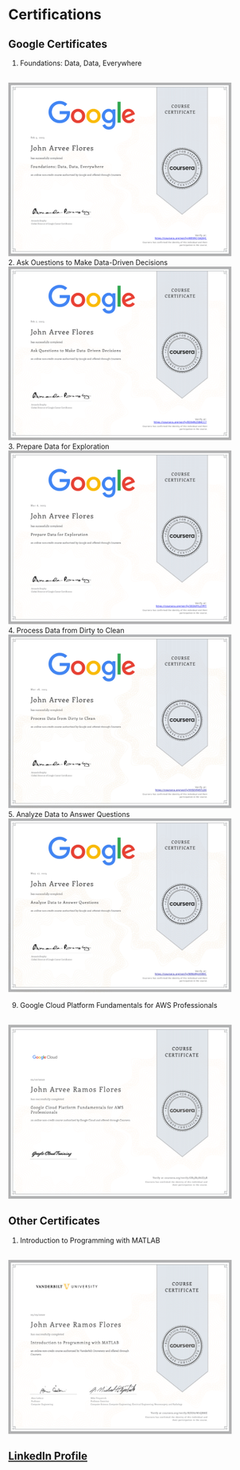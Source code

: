 # Certifications

## Google Certificates

1. Foundations: Data, Data, Everywhere
<br>
<img src="./Google%20Certificates/Data1.png" alt="Foundations: Data, Data, Everywhere" width=450 height=350>
<br>
2. Ask Ouestions to Make Data-Driven Decisions
<br>
<img src="./Google%20Certificates/Data2.png" alt="Ask Ouestions to Make Data-Driven Decisions" width=450 height=350>
<br>
3. Prepare Data for Exploration
<br>
<img src="./Google%20Certificates/Data3.png" alt="Prepare Data for Exploration" width=450 height=350>
<br>
4. Process Data from Dirty to Clean
<br>
<img src="./Google%20Certificates/Data4.png" alt="Process Data from Dirty to Clean" width=450 height=350>
<br>
5. Analyze Data to Answer Questions
<br>
<img src="./Google%20Certificates/Data5.png" alt="Analyze Data to Answer Questions" width=450 height=350>
<br>

9. Google Cloud Platform Fundamentals for AWS Professionals
<br>
<img src="./Google%20Certificates/GCP.png" alt="Google Cloud Platform Fundamentals for AWS Professionals" width=450 height=350>
<br>

## Other Certificates

1. Introduction to Programming with MATLAB
<br>
<img src="./Other%20Certificates/MATLAB.png" alt="Introduction to Programming with MATLAB" width=450 height=350>
<br>

## [LinkedIn Profile](https://linkedin.com/in/arveeflores)